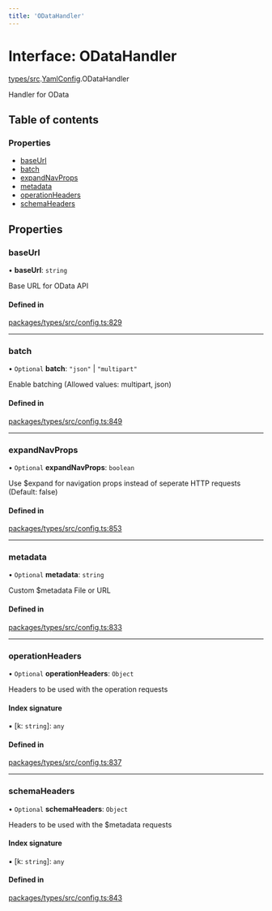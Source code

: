 ```yaml
---
title: 'ODataHandler'
---
```


# Interface: ODataHandler

[types/src](../modules/types_src).[YamlConfig](../modules/types_src.YamlConfig).ODataHandler

Handler for OData

## Table of contents

### Properties

- [baseUrl](types_src.YamlConfig.ODataHandler#baseurl)
- [batch](types_src.YamlConfig.ODataHandler#batch)
- [expandNavProps](types_src.YamlConfig.ODataHandler#expandnavprops)
- [metadata](types_src.YamlConfig.ODataHandler#metadata)
- [operationHeaders](types_src.YamlConfig.ODataHandler#operationheaders)
- [schemaHeaders](types_src.YamlConfig.ODataHandler#schemaheaders)

## Properties

### baseUrl

• **baseUrl**: `string`

Base URL for OData API

#### Defined in

[packages/types/src/config.ts:829](https://github.com/Urigo/graphql-mesh/blob/master/packages/types/src/config.ts#L829)

___

### batch

• `Optional` **batch**: ``"json"`` \| ``"multipart"``

Enable batching (Allowed values: multipart, json)

#### Defined in

[packages/types/src/config.ts:849](https://github.com/Urigo/graphql-mesh/blob/master/packages/types/src/config.ts#L849)

___

### expandNavProps

• `Optional` **expandNavProps**: `boolean`

Use $expand for navigation props instead of seperate HTTP requests (Default: false)

#### Defined in

[packages/types/src/config.ts:853](https://github.com/Urigo/graphql-mesh/blob/master/packages/types/src/config.ts#L853)

___

### metadata

• `Optional` **metadata**: `string`

Custom $metadata File or URL

#### Defined in

[packages/types/src/config.ts:833](https://github.com/Urigo/graphql-mesh/blob/master/packages/types/src/config.ts#L833)

___

### operationHeaders

• `Optional` **operationHeaders**: `Object`

Headers to be used with the operation requests

#### Index signature

▪ [k: `string`]: `any`

#### Defined in

[packages/types/src/config.ts:837](https://github.com/Urigo/graphql-mesh/blob/master/packages/types/src/config.ts#L837)

___

### schemaHeaders

• `Optional` **schemaHeaders**: `Object`

Headers to be used with the $metadata requests

#### Index signature

▪ [k: `string`]: `any`

#### Defined in

[packages/types/src/config.ts:843](https://github.com/Urigo/graphql-mesh/blob/master/packages/types/src/config.ts#L843)
